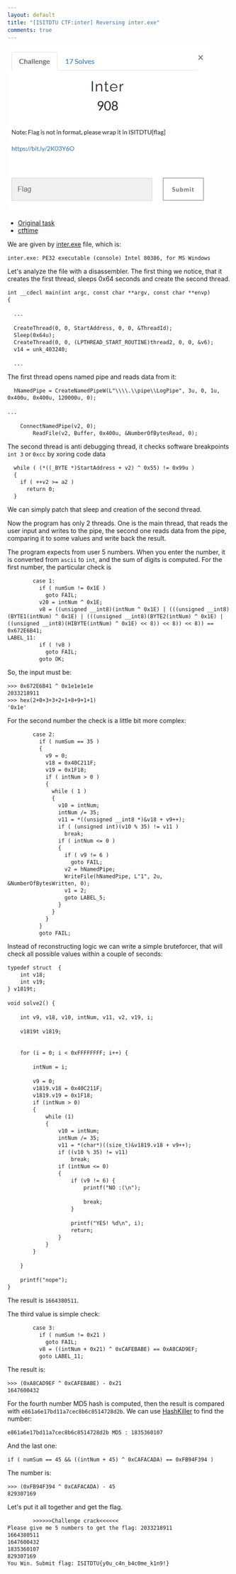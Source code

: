 ```yaml
---
layout: default
title: "[ISITDTU CTF:inter] Reversing inter.exe"
comments: true
---
```



![](/assets/files/ctf/2018/ISITDTU/inter/inter_task.png)

* [Original task](https://ctf.isitdtu.com/challenges#Inter)
* [ctftime](https://ctftime.org/event/642)


We are given by [inter.exe](/assets/files/ctf/2018/ISITDTU/inter/inter.exe) file, which is:

```
inter.exe: PE32 executable (console) Intel 80386, for MS Windows
```

Let's analyze the file with a disassembler. The first thing we notice, that it creates the first thread, sleeps 0x64 seconds and create the second thread.

```
int __cdecl main(int argc, const char **argv, const char **envp)
{

  ...

  CreateThread(0, 0, StartAddress, 0, 0, &ThreadId);
  Sleep(0x64u);
  CreateThread(0, 0, (LPTHREAD_START_ROUTINE)thread2, 0, 0, &v6);
  v14 = unk_403240;

  ...

```

The first thread opens named pipe and reads data from it:

```
  hNamedPipe = CreateNamedPipeW(L"\\\\.\\pipe\\LogPipe", 3u, 0, 1u, 0x400u, 0x400u, 120000u, 0);
        
...

	ConnectNamedPipe(v2, 0);
        ReadFile(v2, Buffer, 0x400u, &NumberOfBytesRead, 0);

```

The second thread is anti debugging thread, it checks software breakpoints `int 3` or `0xcc` by xoring code data

```
  while ( (*((_BYTE *)StartAddress + v2) ^ 0x55) != 0x99u )
  {
    if ( ++v2 >= a2 )
      return 0;
  }

```

We can simply patch that sleep and creation of the second thread.

Now the program has only 2 threads. One is the main thread, that reads the user input and writes to the pipe, the second one reads data from the pipe, comparing it to some values and write back the result.

The program expects from user 5 numbers. When you enter the number, it is converted from `ascii` to `int`, and the sum of digits is computed. For the first number, the particular check is

```
        case 1:
          if ( numSum != 0x1E )
            goto FAIL;
          v20 = intNum ^ 0x1E;
          v8 = ((unsigned __int8)(intNum ^ 0x1E) | (((unsigned __int8)(BYTE1(intNum) ^ 0x1E) | (((unsigned __int8)(BYTE2(intNum) ^ 0x1E) | ((unsigned __int8)(HIBYTE(intNum) ^ 0x1E) << 8)) << 8)) << 8)) == 0x672E6B41;
LABEL_11:
          if ( !v8 )
            goto FAIL;
          goto OK;
```

So, the input must be:

```
>>> 0x672E6B41 ^ 0x1e1e1e1e
2033218911
>>> hex(2+0+3+3+2+1+8+9+1+1)
'0x1e'
```

For the second number the check is a little bit more complex:

```
        case 2:
          if ( numSum == 35 )
          {
            v9 = 0;
            v18 = 0x40C211F;
            v19 = 0x1F18;
            if ( intNum > 0 )
            {
              while ( 1 )
              {
                v10 = intNum;
                intNum /= 35;
                v11 = *((unsigned __int8 *)&v18 + v9++);
                if ( (unsigned int)(v10 % 35) != v11 )
                  break;
                if ( intNum <= 0 )
                {
                  if ( v9 != 6 )
                    goto FAIL;
                  v2 = hNamedPipe;
                  WriteFile(hNamedPipe, L"1", 2u, &NumberOfBytesWritten, 0);
                  v1 = 2;
                  goto LABEL_5;
                }
              }
            }
          }
          goto FAIL;
```

Instead of reconstructing logic we can write a simple bruteforcer, that will check all possible values within a couple of seconds:

```
typedef struct  {
	int v18;
	int v19;
} v1819t;

void solve2() {

	int v9, v18, v10, intNum, v11, v2, v19, i;

	v1819t v1819;


	for (i = 0; i < 0xFFFFFFFF; i++) {

		intNum = i;

		v9 = 0;
		v1819.v18 = 0x40C211F;
		v1819.v19 = 0x1F18;
		if (intNum > 0)
		{
			while (1)
			{
				v10 = intNum;
				intNum /= 35;
				v11 = *(char*)((size_t)&v1819.v18 + v9++);
				if ((v10 % 35) != v11)
					break;
				if (intNum <= 0)
				{
					if (v9 != 6) {
						printf("NO :(\n");
						
						break;
					}

					printf("YES! %d\n", i);
					return;
				}
			}
		}

	}

	printf("nope");
}
```

The result is `1664380511`. 

The third value is simple check:

```
        case 3:
          if ( numSum != 0x21 )
            goto FAIL;
          v8 = ((intNum + 0x21) ^ 0xCAFEBABE) == 0xA8CAD9EF;
          goto LABEL_11;
```

The result is:

```
>>> (0xA8CAD9EF ^ 0xCAFEBABE) - 0x21
1647600432
```

For the fourth number MD5 hash is computed, then the result is compared with `e861a6e17bd11a7cec8b6c8514728d2b`. We can use [HashKiller](https://hashkiller.co.uk/md5-decrypter.aspx) to find the number:

```
e861a6e17bd11a7cec8b6c8514728d2b MD5 : 1835360107
``` 

And the last one:

```
if ( numSum == 45 && ((intNum + 45) ^ 0xCAFACADA) == 0xFB94F394 )
```

The number is:

```
>>> (0xFB94F394 ^ 0xCAFACADA) - 45
829307169
```

Let's put it all together and get the flag.

```
        >>>>>>Challenge crack<<<<<<
Please give me 5 numbers to get the flag: 2033218911
1664380511
1647600432
1835360107
829307169
You Win. Submit flag: ISITDTU{y0u_c4n_b4c0me_k1n9!}
```

